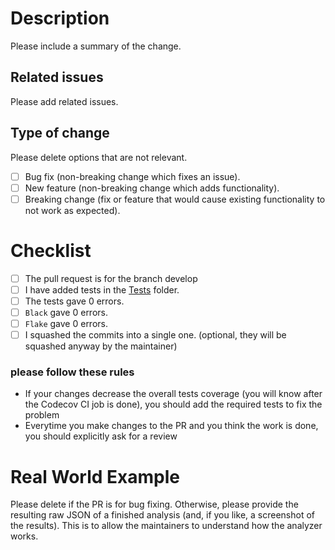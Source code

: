 # Description

Please include a summary of the change.

## Related issues

Please add related issues.

## Type of change

Please delete options that are not relevant.

- [ ] Bug fix (non-breaking change which fixes an issue).
- [ ] New feature (non-breaking change which adds functionality).
- [ ] Breaking change (fix or feature that would cause existing functionality to not work as expected).

# Checklist

- [ ] The pull request is for the branch develop
- [ ] I have added tests in the [Tests](https://github.com/khulnasoft/pythreatmatrix/tree/master/tests) folder.
- [ ] The tests gave 0 errors.
- [ ] `Black` gave 0 errors.
- [ ] `Flake` gave 0 errors.
- [ ] I squashed the commits into a single one. (optional, they will be squashed anyway by the maintainer)

### please follow these rules

- If your changes decrease the overall tests coverage (you will know after the Codecov CI job is done), you should add the required tests to fix the problem
- Everytime you make changes to the PR and you think the work is done, you should explicitly ask for a review

# Real World Example

Please delete if the PR is for bug fixing.
Otherwise, please provide the resulting raw JSON of a finished analysis (and, if you like, a screenshot of the results). This is to allow the maintainers to understand how the analyzer works.
